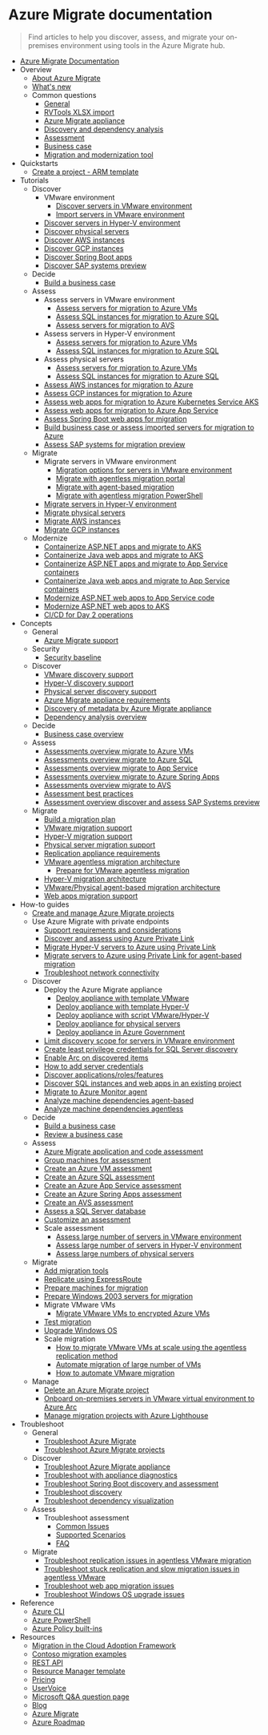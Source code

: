 # Azure Migrate documentation
> Find articles to help you discover, assess, and migrate your on-premises environment using tools in the Azure Migrate hub.
  - [Azure Migrate Documentation](https://learn.microsoft.com/en-us/azure/migrate/)
  - Overview
    - [About Azure Migrate](https://learn.microsoft.com/en-us/azure/migrate/migrate-services-overview)
    - [What's new](https://learn.microsoft.com/en-us/azure/migrate/whats-new)
    - Common questions
      - [General](https://learn.microsoft.com/en-us/azure/migrate/resources-faq)
      - [RVTools XLSX import](https://learn.microsoft.com/en-us/azure/migrate/common-questions-import)
      - [Azure Migrate appliance](https://learn.microsoft.com/en-us/azure/migrate/common-questions-appliance)
      - [Discovery and dependency analysis](https://learn.microsoft.com/en-us/azure/migrate/common-questions-discovery-dependency-analysis)
      - [Assessment](https://learn.microsoft.com/en-us/azure/migrate/common-questions-discovery-assessment)
      - [Business case](https://learn.microsoft.com/en-us/azure/migrate/common-questions-business-case)
      - [Migration and modernization tool](https://learn.microsoft.com/en-us/azure/migrate/common-questions-server-migration)
  - Quickstarts
    - [Create a project - ARM template](https://learn.microsoft.com/en-us/azure/migrate/quickstart-create-migrate-project)
  - Tutorials
    - Discover
      - VMware environment
        - [Discover servers in VMware environment](https://learn.microsoft.com/en-us/azure/migrate/vmware/tutorial-discover-vmware?context=/azure/migrate/context/migrate-context)
        - [Import servers in VMware environment](https://learn.microsoft.com/en-us/azure/migrate/vmware/tutorial-import-vmware-using-rvtools-xlsx?context=/azure/migrate/context/migrate-context)
      - [Discover servers in Hyper-V environment](https://learn.microsoft.com/en-us/azure/migrate/tutorial-discover-hyper-v)
      - [Discover physical servers](https://learn.microsoft.com/en-us/azure/migrate/tutorial-discover-physical)
      - [Discover AWS instances](https://learn.microsoft.com/en-us/azure/migrate/tutorial-discover-aws)
      - [Discover GCP instances](https://learn.microsoft.com/en-us/azure/migrate/tutorial-discover-gcp)
      - [Discover Spring Boot apps](https://learn.microsoft.com/en-us/azure/migrate/tutorial-discover-spring-boot)
      - [Discover SAP systems preview](https://learn.microsoft.com/en-us/azure/migrate/tutorial-discover-sap-systems)
    - Decide
      - [Build a business case](https://learn.microsoft.com/en-us/azure/migrate/how-to-build-a-business-case)
    - Assess
      - Assess servers in VMware environment
        - [Assess servers for migration to Azure VMs](https://learn.microsoft.com/en-us/azure/migrate/vmware/tutorial-assess-vmware-azure-vm?context=/azure/migrate/context/migrate-context)
        - [Assess SQL instances for migration to Azure SQL](https://learn.microsoft.com/en-us/azure/migrate/tutorial-assess-sql-vmware)
        - [Assess servers for migration to AVS](https://learn.microsoft.com/en-us/azure/migrate/vmware/tutorial-assess-vmware-azure-vmware-solution?context=/azure/migrate/context/migrate-context)
      - Assess servers in Hyper-V environment
        - [Assess servers for migration to Azure VMs](https://learn.microsoft.com/en-us/azure/migrate/tutorial-assess-hyper-v)
        - [Assess SQL instances for migration to Azure SQL](https://learn.microsoft.com/en-us/azure/migrate/tutorial-assess-sql)
      - Assess physical servers
        - [Assess servers for migration to Azure VMs](https://learn.microsoft.com/en-us/azure/migrate/tutorial-assess-physical)
        - [Assess SQL instances for migration to Azure SQL](https://learn.microsoft.com/en-us/azure/migrate/tutorial-assess-sql)
      - [Assess AWS instances for migration to Azure](https://learn.microsoft.com/en-us/azure/migrate/tutorial-assess-aws)
      - [Assess GCP instances for migration to Azure](https://learn.microsoft.com/en-us/azure/migrate/tutorial-assess-gcp)
      - [Assess web apps for migration to Azure Kubernetes Service AKS](https://learn.microsoft.com/en-us/azure/migrate/tutorial-assess-aspnet-aks)
      - [Assess web apps for migration to Azure App Service](https://learn.microsoft.com/en-us/azure/migrate/tutorial-assess-webapps)
      - [Assess Spring Boot web apps for migration](https://learn.microsoft.com/en-us/azure/migrate/tutorial-assess-spring-boot)
      - [Build business case or assess imported servers for migration to Azure](https://learn.microsoft.com/en-us/azure/migrate/tutorial-discover-import)
      - [Assess SAP systems for migration preview](https://learn.microsoft.com/en-us/azure/migrate/tutorial-assess-sap-systems)
    - Migrate
      - Migrate servers in VMware environment
        - [Migration options for servers in VMware environment](https://learn.microsoft.com/en-us/azure/migrate/vmware/server-migrate-overview?context=/azure/migrate/context/migrate-context)
        - [Migrate with agentless migration portal](https://learn.microsoft.com/en-us/azure/migrate/vmware/tutorial-migrate-vmware?context=/azure/migrate/context/migrate-context)
        - [Migrate with agent-based migration](https://learn.microsoft.com/en-us/azure/migrate/vmware/tutorial-migrate-vmware-agent?context=/azure/migrate/context/migrate-context)
        - [Migrate with agentless migration PowerShell](https://learn.microsoft.com/en-us/azure/migrate/vmware/tutorial-migrate-vmware-powershell?context=/azure/migrate/context/migrate-context)
      - [Migrate servers in Hyper-V environment](https://learn.microsoft.com/en-us/azure/migrate/tutorial-migrate-hyper-v)
      - [Migrate physical servers](https://learn.microsoft.com/en-us/azure/migrate/tutorial-migrate-physical-virtual-machines)
      - [Migrate AWS instances](https://learn.microsoft.com/en-us/azure/migrate/tutorial-migrate-aws-virtual-machines)
      - [Migrate GCP instances](https://learn.microsoft.com/en-us/azure/migrate/tutorial-migrate-gcp-virtual-machines)
    - Modernize
      - [Containerize ASP.NET apps and migrate to AKS](https://learn.microsoft.com/en-us/azure/migrate/tutorial-app-containerization-aspnet-kubernetes)
      - [Containerize Java web apps and migrate to AKS](https://learn.microsoft.com/en-us/azure/migrate/tutorial-app-containerization-java-kubernetes)
      - [Containerize ASP.NET apps and migrate to App Service containers](https://learn.microsoft.com/en-us/azure/migrate/tutorial-app-containerization-aspnet-app-service)
      - [Containerize Java web apps and migrate to App Service containers](https://learn.microsoft.com/en-us/azure/migrate/tutorial-app-containerization-java-app-service)
      - [Modernize ASP.NET web apps to App Service code](https://learn.microsoft.com/en-us/azure/migrate/tutorial-modernize-asp-net-appservice-code)
      - [Modernize ASP.NET web apps to AKS](https://learn.microsoft.com/en-us/azure/migrate/tutorial-modernize-asp-net-aks)
      - [CI/CD for Day 2 operations](https://learn.microsoft.com/en-us/azure/migrate/tutorial-app-containerization-azure-pipeline)
  - Concepts
    - General
      - [Azure Migrate support](https://learn.microsoft.com/en-us/azure/migrate/migrate-support-matrix)
    - Security
      - [Security baseline](https://learn.microsoft.com/security/benchmark/azure/baselines/azure-migrate-security-baseline?context=/azure/migrate/context/migrate-context)
    - Discover
      - [VMware discovery support](https://learn.microsoft.com/en-us/azure/migrate/vmware/migrate-support-matrix-vmware?context=/azure/migrate/context/migrate-context)
      - [Hyper-V discovery support](https://learn.microsoft.com/en-us/azure/migrate/migrate-support-matrix-hyper-v)
      - [Physical server discovery support](https://learn.microsoft.com/en-us/azure/migrate/migrate-support-matrix-physical)
      - [Azure Migrate appliance requirements](https://learn.microsoft.com/en-us/azure/migrate/migrate-appliance)
      - [Discovery of metadata by Azure Migrate appliance](https://learn.microsoft.com/en-us/azure/migrate/discovered-metadata)
      - [Dependency analysis overview](https://learn.microsoft.com/en-us/azure/migrate/concepts-dependency-visualization)
    - Decide
      - [Business case overview](https://learn.microsoft.com/en-us/azure/migrate/concepts-business-case-calculation)
    - Assess
      - [Assessments overview migrate to Azure VMs](https://learn.microsoft.com/en-us/azure/migrate/concepts-assessment-calculation)
      - [Assessments overview migrate to Azure SQL](https://learn.microsoft.com/en-us/azure/migrate/concepts-azure-sql-assessment-calculation)
      - [Assessments overview migrate to App Service](https://learn.microsoft.com/en-us/azure/migrate/concepts-azure-webapps-assessment-calculation)
      - [Assessments overview migrate to Azure Spring Apps](https://learn.microsoft.com/en-us/azure/migrate/concepts-azure-spring-apps-assessment-calculation)
      - [Assessments overview migrate to AVS](https://learn.microsoft.com/en-us/azure/migrate/concepts-azure-vmware-solution-assessment-calculation)
      - [Assessment best practices](https://learn.microsoft.com/en-us/azure/migrate/best-practices-assessment)
      - [Assessment overview discover and assess SAP Systems preview](https://learn.microsoft.com/en-us/azure/migrate/concepts-azure-sap-systems-assessment)
    - Migrate
      - [Build a migration plan](https://learn.microsoft.com/en-us/azure/migrate/concepts-migration-planning)
      - [VMware migration support](https://learn.microsoft.com/en-us/azure/migrate/vmware/migrate-support-matrix-vmware-migration?context=/azure/migrate/context/migrate-context)
      - [Hyper-V migration support](https://learn.microsoft.com/en-us/azure/migrate/migrate-support-matrix-hyper-v-migration)
      - [Physical server migration support](https://learn.microsoft.com/en-us/azure/migrate/migrate-support-matrix-physical-migration)
      - [Replication appliance requirements](https://learn.microsoft.com/en-us/azure/migrate/migrate-replication-appliance)
      - [VMware agentless migration architecture](https://learn.microsoft.com/en-us/azure/migrate/vmware/concepts-vmware-agentless-migration?context=/azure/migrate/context/migrate-context)
        - [Prepare for VMware agentless migration](https://learn.microsoft.com/en-us/azure/migrate/vmware/prepare-for-agentless-migration?context=/azure/migrate/context/migrate-context)
      - [Hyper-V migration architecture](https://learn.microsoft.com/en-us/azure/migrate/hyper-v-migration-architecture)
      - [VMware/Physical agent-based migration architecture](https://learn.microsoft.com/en-us/azure/migrate/vmware/agent-based-migration-architecture?context=/azure/migrate/context/migrate-context)
      - [Web apps migration support](https://learn.microsoft.com/en-us/azure/migrate/concepts-migration-webapps)
  - How-to guides
    - [Create and manage Azure Migrate projects](https://learn.microsoft.com/en-us/azure/migrate/create-manage-projects)
    - Use Azure Migrate with private endpoints
      - [Support requirements and considerations](https://learn.microsoft.com/en-us/azure/migrate/how-to-use-azure-migrate-with-private-endpoints)
      - [Discover and assess using Azure Private Link](https://learn.microsoft.com/en-us/azure/migrate/discover-and-assess-using-private-endpoints)
      - [Migrate Hyper-V servers to Azure using Private Link](https://learn.microsoft.com/en-us/azure/migrate/migrate-hyper-v-servers-to-azure-using-private-link)
      - [Migrate servers to Azure using Private Link for agent-based migration](https://learn.microsoft.com/en-us/azure/migrate/migrate-servers-to-azure-using-private-link-agent-based)
      - [Troubleshoot network connectivity](https://learn.microsoft.com/en-us/azure/migrate/troubleshoot-network-connectivity)
    - Discover
      - Deploy the Azure Migrate appliance
        - [Deploy appliance with template VMware](https://learn.microsoft.com/en-us/azure/migrate/vmware/how-to-set-up-appliance-vmware?context=/azure/migrate/context/migrate-context)
        - [Deploy appliance with template Hyper-V](https://learn.microsoft.com/en-us/azure/migrate/how-to-set-up-appliance-hyper-v)
        - [Deploy appliance with script VMware/Hyper-V](https://learn.microsoft.com/en-us/azure/migrate/deploy-appliance-script)
        - [Deploy appliance for physical servers](https://learn.microsoft.com/en-us/azure/migrate/how-to-set-up-appliance-physical)
        - [Deploy appliance in Azure Government](https://learn.microsoft.com/en-us/azure/migrate/deploy-appliance-script-government)
      - [Limit discovery scope for servers in VMware environment](https://learn.microsoft.com/en-us/azure/migrate/vmware/set-discovery-scope?context=/azure/migrate/context/migrate-context)
      - [Create least privilege credentials for SQL Server discovery](https://learn.microsoft.com/en-us/azure/migrate/least-privilege-credentials)
      - [Enable Arc on discovered items](https://learn.microsoft.com/en-us/azure/migrate/how-to-arc-enable-inventory)
      - [How to add server credentials](https://learn.microsoft.com/en-us/azure/migrate/add-server-credentials)
      - [Discover applications/roles/features](https://learn.microsoft.com/en-us/azure/migrate/how-to-discover-applications)
      - [Discover SQL instances and web apps in an existing project](https://learn.microsoft.com/en-us/azure/migrate/how-to-discover-sql-existing-project)
      - [Migrate to Azure Monitor agent](https://learn.microsoft.com/en-us/azure/migrate/azure-monitor-agent-migration)
      - [Analyze machine dependencies agent-based](https://learn.microsoft.com/en-us/azure/migrate/how-to-create-group-machine-dependencies)
      - [Analyze machine dependencies agentless](https://learn.microsoft.com/en-us/azure/migrate/how-to-create-group-machine-dependencies-agentless)
    - Decide
      - [Build a business case](https://learn.microsoft.com/en-us/azure/migrate/how-to-build-a-business-case)
      - [Review a business case](https://learn.microsoft.com/en-us/azure/migrate/how-to-view-a-business-case)
    - Assess
      - [Azure Migrate application and code assessment](https://learn.microsoft.com/en-us/azure/migrate/appcat/)
      - [Group machines for assessment](https://learn.microsoft.com/en-us/azure/migrate/how-to-create-a-group)
      - [Create an Azure VM assessment](https://learn.microsoft.com/en-us/azure/migrate/how-to-create-assessment)
      - [Create an Azure SQL assessment](https://learn.microsoft.com/en-us/azure/migrate/how-to-create-azure-sql-assessment)
      - [Create an Azure App Service assessment](https://learn.microsoft.com/en-us/azure/migrate/how-to-create-azure-app-service-assessment)
      - [Create an Azure Spring Apps assessment](https://learn.microsoft.com/en-us/azure/migrate/how-to-create-azure-spring-apps-assessment)
      - [Create an AVS assessment](https://learn.microsoft.com/en-us/azure/migrate/how-to-create-azure-vmware-solution-assessment)
      - [Assess a SQL Server database](https://learn.microsoft.com/sql/dma/dma-assess-sql-data-estate-to-sqldb)
      - [Customize an assessment](https://learn.microsoft.com/en-us/azure/migrate/how-to-modify-assessment)
      - Scale assessment
        - [Assess large number of servers in VMware environment](https://learn.microsoft.com/en-us/azure/migrate/scale-vmware-assessment)
        - [Assess large number of servers in Hyper-V environment](https://learn.microsoft.com/en-us/azure/migrate/scale-hyper-v-assessment)
        - [Assess large numbers of physical servers](https://learn.microsoft.com/en-us/azure/migrate/scale-physical-assessment)
    - Migrate
      - [Add migration tools](https://learn.microsoft.com/en-us/azure/migrate/how-to-migrate)
      - [Replicate using ExpressRoute](https://learn.microsoft.com/en-us/azure/migrate/replicate-using-expressroute)
      - [Prepare machines for migration](https://learn.microsoft.com/en-us/azure/migrate/prepare-for-migration)
      - [Prepare Windows 2003 servers for migration](https://learn.microsoft.com/en-us/azure/migrate/prepare-windows-server-2003-migration)
      - Migrate VMware VMs
        - [Migrate VMware VMs to encrypted Azure VMs](https://learn.microsoft.com/en-us/azure/migrate/vmware/how-to-migrate-vmware-vms-with-cmk-disks?context=/azure/migrate/context/migrate-context)
      - [Test migration](https://learn.microsoft.com/en-us/azure/migrate/vmware/how-to-test-replicating-virtual-machines?context=/azure/migrate/context/migrate-context)
      - [Upgrade Windows OS](https://learn.microsoft.com/en-us/azure/migrate/how-to-upgrade-windows)
      - Scale migration
        - [How to migrate VMware VMs at scale using the agentless replication method](https://learn.microsoft.com/en-us/azure/migrate/how-to-scale-out-for-migration)
        - [Automate migration of large number of VMs](https://learn.microsoft.com/en-us/azure/migrate/how-to-migrate-at-scale)
        - [How to automate VMware migration](https://learn.microsoft.com/en-us/azure/migrate/vmware/how-to-automate-migration?context=/azure/migrate/context/migrate-context)
    - Manage
      - [Delete an Azure Migrate project](https://learn.microsoft.com/en-us/azure/migrate/how-to-delete-project)
      - [Onboard on-premises servers in VMware virtual environment to Azure Arc](https://learn.microsoft.com/en-us/azure/migrate/onboard-to-azure-arc-with-azure-migrate)
      - [Manage migration projects with Azure Lighthouse](https://learn.microsoft.com/azure/lighthouse/how-to/migration-at-scale?toc=/azure/migrate/toc.json&bc=/azure/migrate/breadcrumb/toc.json)
  - Troubleshoot
    - General
      - [Troubleshoot Azure Migrate](https://learn.microsoft.com/en-us/azure/migrate/troubleshoot-general)
      - [Troubleshoot Azure Migrate projects](https://learn.microsoft.com/en-us/azure/migrate/troubleshoot-project)
    - Discover
      - [Troubleshoot Azure Migrate appliance](https://learn.microsoft.com/en-us/azure/migrate/troubleshoot-appliance)
      - [Troubleshoot with appliance diagnostics](https://learn.microsoft.com/en-us/azure/migrate/troubleshoot-appliance-diagnostic)
      - [Troubleshoot Spring Boot discovery and assessment](https://learn.microsoft.com/en-us/azure/migrate/troubleshoot-spring-boot-discovery)
      - [Troubleshoot discovery](https://learn.microsoft.com/en-us/azure/migrate/troubleshoot-discovery)
      - [Troubleshoot dependency visualization](https://learn.microsoft.com/en-us/azure/migrate/troubleshoot-dependencies)
    - Assess
      - Troubleshoot assessment
        - [Common Issues](https://learn.microsoft.com/en-us/azure/migrate/troubleshoot-assessment)
        - [Supported Scenarios](https://learn.microsoft.com/en-us/azure/migrate/troubleshoot-assessment-supported-scenarios)
        - [FAQ](https://learn.microsoft.com/en-us/azure/migrate/troubleshoot-assessment-faq)
    - Migrate
      - [Troubleshoot replication issues in agentless VMware migration](https://learn.microsoft.com/en-us/azure/migrate/vmware/troubleshoot-changed-block-tracking-replication?context=/azure/migrate/context/migrate-context)
      - [Troubleshoot stuck replication and slow migration issues in agentless VMware](https://learn.microsoft.com/en-us/azure/migrate/vmware/troubleshoot-replication-vmware?context=/azure/migrate/context/migrate-context)
      - [Troubleshoot web app migration issues](https://learn.microsoft.com/en-us/azure/migrate/troubleshoot-webapps-migration)
      - [Troubleshoot Windows OS upgrade issues](https://learn.microsoft.com/en-us/azure/migrate/troubleshoot-upgrade)
  - Reference
    - [Azure CLI](https://learn.microsoft.com/cli/azure/offazure)
    - [Azure PowerShell](https://learn.microsoft.com/powershell/module/az.migrate/)
    - [Azure Policy built-ins](https://learn.microsoft.com/en-us/azure/migrate/policy-reference)
  - Resources
    - [Migration in the Cloud Adoption Framework](https://learn.microsoft.com/azure/cloud-adoption-framework/migrate/)
    - [Contoso migration examples](https://learn.microsoft.com/azure/cloud-adoption-framework/migrate/azure-best-practices/contoso-migration-overview)
    - [REST API](https://learn.microsoft.com/rest/api/migrate/)
    - [Resource Manager template](https://learn.microsoft.com/azure/templates/microsoft.migrate/allversions)
    - [Pricing](https://azure.microsoft.com/pricing/details/azure-migrate/)
    - [UserVoice](https://aka.ms/AzureMigrateUservoice)
    - [Microsoft Q&A question page](https://learn.microsoft.com/answers/topics/azure-migrate.html)
    - [Blog](https://azure.microsoft.com/blog/tag/azure-migrate/)
    - [Azure Migrate](https://azure.microsoft.com/migrate)
    - [Azure Roadmap](https://azure.microsoft.com/roadmap/)
